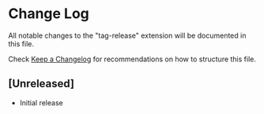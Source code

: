 # Change Log

All notable changes to the "tag-release" extension will be documented in this file.

Check [Keep a Changelog](http://keepachangelog.com/) for recommendations on how to structure this file.

## [Unreleased]

- Initial release